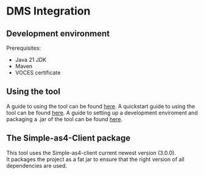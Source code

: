 # DMS Integration

## Development environment
Prerequisites:
- Java 21 JDK
- Maven
- VOCES certificate

## Using the tool
A guide to using the tool can be found [here](usage_guide).
A quickstart guide to using the tool can be found [here](quickstart_guide).
A guide to setting up a development enviroment and packaging a .jar of the tool can be found [here](development_guide).

## The Simple-as4-Client package
This tool uses the Simple-as4-client current newest version (3.0.0).  
It packages the project as a fat jar to ensure that the right version of all dependencies are used.